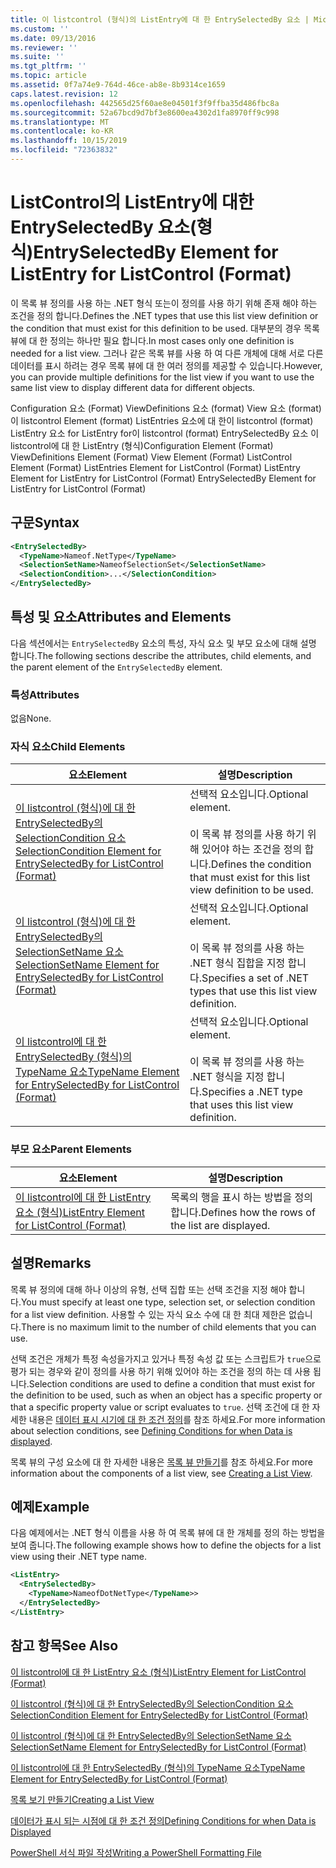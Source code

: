 ```yaml
---
title: 이 listcontrol (형식)의 ListEntry에 대 한 EntrySelectedBy 요소 | Microsoft Docs
ms.custom: ''
ms.date: 09/13/2016
ms.reviewer: ''
ms.suite: ''
ms.tgt_pltfrm: ''
ms.topic: article
ms.assetid: 0f7a74e9-764d-46ce-ab8e-8b9314ce1659
caps.latest.revision: 12
ms.openlocfilehash: 442565d25f60ae8e04501f3f9ffba35d486fbc8a
ms.sourcegitcommit: 52a67bcd9d7bf3e8600ea4302d1fa8970ff9c998
ms.translationtype: MT
ms.contentlocale: ko-KR
ms.lasthandoff: 10/15/2019
ms.locfileid: "72363832"
---
```

# <a name="entryselectedby-element-for-listentry-for-listcontrol-format"></a><span data-ttu-id="2fae3-102">ListControl의 ListEntry에 대한 EntrySelectedBy 요소(형식)</span><span class="sxs-lookup"><span data-stu-id="2fae3-102">EntrySelectedBy Element for ListEntry for ListControl (Format)</span></span>

<span data-ttu-id="2fae3-103">이 목록 뷰 정의를 사용 하는 .NET 형식 또는이 정의를 사용 하기 위해 존재 해야 하는 조건을 정의 합니다.</span><span class="sxs-lookup"><span data-stu-id="2fae3-103">Defines the .NET types that use this list view definition or the condition that must exist for this definition to be used.</span></span> <span data-ttu-id="2fae3-104">대부분의 경우 목록 뷰에 대 한 정의는 하나만 필요 합니다.</span><span class="sxs-lookup"><span data-stu-id="2fae3-104">In most cases only one definition is needed for a list view.</span></span> <span data-ttu-id="2fae3-105">그러나 같은 목록 뷰를 사용 하 여 다른 개체에 대해 서로 다른 데이터를 표시 하려는 경우 목록 뷰에 대 한 여러 정의를 제공할 수 있습니다.</span><span class="sxs-lookup"><span data-stu-id="2fae3-105">However, you can provide multiple definitions for the list view if you want to use the same list view to display different data for different objects.</span></span>

<span data-ttu-id="2fae3-106">Configuration 요소 (Format) ViewDefinitions 요소 (format) View 요소 (format)이 listcontrol Element (format) ListEntries 요소에 대 한이 listcontrol (format) ListEntry 요소 for ListEntry for이 listcontrol (format) EntrySelectedBy 요소 이 listcontrol에 대 한 ListEntry (형식)</span><span class="sxs-lookup"><span data-stu-id="2fae3-106">Configuration Element (Format) ViewDefinitions Element (Format) View Element (Format) ListControl Element (Format) ListEntries Element for ListControl (Format) ListEntry Element for ListEntry for ListControl (Format) EntrySelectedBy Element for ListEntry for ListControl (Format)</span></span>

## <a name="syntax"></a><span data-ttu-id="2fae3-107">구문</span><span class="sxs-lookup"><span data-stu-id="2fae3-107">Syntax</span></span>

```xml
<EntrySelectedBy>
  <TypeName>Nameof.NetType</TypeName>
  <SelectionSetName>NameofSelectionSet</SelectionSetName>
  <SelectionCondition>...</SelectionCondition>
</EntrySelectedBy>
```

## <a name="attributes-and-elements"></a><span data-ttu-id="2fae3-108">특성 및 요소</span><span class="sxs-lookup"><span data-stu-id="2fae3-108">Attributes and Elements</span></span>

<span data-ttu-id="2fae3-109">다음 섹션에서는 `EntrySelectedBy` 요소의 특성, 자식 요소 및 부모 요소에 대해 설명 합니다.</span><span class="sxs-lookup"><span data-stu-id="2fae3-109">The following sections describe the attributes, child elements, and the parent element of the `EntrySelectedBy` element.</span></span>

### <a name="attributes"></a><span data-ttu-id="2fae3-110">특성</span><span class="sxs-lookup"><span data-stu-id="2fae3-110">Attributes</span></span>

<span data-ttu-id="2fae3-111">없음</span><span class="sxs-lookup"><span data-stu-id="2fae3-111">None.</span></span>

### <a name="child-elements"></a><span data-ttu-id="2fae3-112">자식 요소</span><span class="sxs-lookup"><span data-stu-id="2fae3-112">Child Elements</span></span>

|<span data-ttu-id="2fae3-113">요소</span><span class="sxs-lookup"><span data-stu-id="2fae3-113">Element</span></span>|<span data-ttu-id="2fae3-114">설명</span><span class="sxs-lookup"><span data-stu-id="2fae3-114">Description</span></span>|
|-------------|-----------------|
|[<span data-ttu-id="2fae3-115">이 listcontrol (형식)에 대 한 EntrySelectedBy의 SelectionCondition 요소</span><span class="sxs-lookup"><span data-stu-id="2fae3-115">SelectionCondition Element for EntrySelectedBy for ListControl  (Format)</span></span>](./selectioncondition-element-for-entryselectedby-for-listcontrol-format.md)|<span data-ttu-id="2fae3-116">선택적 요소입니다.</span><span class="sxs-lookup"><span data-stu-id="2fae3-116">Optional element.</span></span><br /><br /> <span data-ttu-id="2fae3-117">이 목록 뷰 정의를 사용 하기 위해 있어야 하는 조건을 정의 합니다.</span><span class="sxs-lookup"><span data-stu-id="2fae3-117">Defines the condition that must exist for this list view definition to be used.</span></span>|
|[<span data-ttu-id="2fae3-118">이 listcontrol (형식)에 대 한 EntrySelectedBy의 SelectionSetName 요소</span><span class="sxs-lookup"><span data-stu-id="2fae3-118">SelectionSetName Element for EntrySelectedBy for ListControl (Format)</span></span>](./selectionsetname-element-for-entryselectedby-for-listcontrol-format.md)|<span data-ttu-id="2fae3-119">선택적 요소입니다.</span><span class="sxs-lookup"><span data-stu-id="2fae3-119">Optional element.</span></span><br /><br /> <span data-ttu-id="2fae3-120">이 목록 뷰 정의를 사용 하는 .NET 형식 집합을 지정 합니다.</span><span class="sxs-lookup"><span data-stu-id="2fae3-120">Specifies a set of .NET types that use this list view definition.</span></span>|
|[<span data-ttu-id="2fae3-121">이 listcontrol에 대 한 EntrySelectedBy (형식)의 TypeName 요소</span><span class="sxs-lookup"><span data-stu-id="2fae3-121">TypeName Element for EntrySelectedBy for ListControl (Format)</span></span>](./typename-element-for-entryselectedby-for-listcontrol-format.md)|<span data-ttu-id="2fae3-122">선택적 요소입니다.</span><span class="sxs-lookup"><span data-stu-id="2fae3-122">Optional element.</span></span><br /><br /> <span data-ttu-id="2fae3-123">이 목록 뷰 정의를 사용 하는 .NET 형식을 지정 합니다.</span><span class="sxs-lookup"><span data-stu-id="2fae3-123">Specifies a .NET type that uses this list view definition.</span></span>|

### <a name="parent-elements"></a><span data-ttu-id="2fae3-124">부모 요소</span><span class="sxs-lookup"><span data-stu-id="2fae3-124">Parent Elements</span></span>

|<span data-ttu-id="2fae3-125">요소</span><span class="sxs-lookup"><span data-stu-id="2fae3-125">Element</span></span>|<span data-ttu-id="2fae3-126">설명</span><span class="sxs-lookup"><span data-stu-id="2fae3-126">Description</span></span>|
|-------------|-----------------|
|[<span data-ttu-id="2fae3-127">이 listcontrol에 대 한 ListEntry 요소 (형식)</span><span class="sxs-lookup"><span data-stu-id="2fae3-127">ListEntry Element for ListControl (Format)</span></span>](./listentry-element-for-listcontrol-format.md)|<span data-ttu-id="2fae3-128">목록의 행을 표시 하는 방법을 정의 합니다.</span><span class="sxs-lookup"><span data-stu-id="2fae3-128">Defines how the rows of the list are displayed.</span></span>|

## <a name="remarks"></a><span data-ttu-id="2fae3-129">설명</span><span class="sxs-lookup"><span data-stu-id="2fae3-129">Remarks</span></span>

<span data-ttu-id="2fae3-130">목록 뷰 정의에 대해 하나 이상의 유형, 선택 집합 또는 선택 조건을 지정 해야 합니다.</span><span class="sxs-lookup"><span data-stu-id="2fae3-130">You must specify at least one type, selection set, or selection condition for a list view definition.</span></span> <span data-ttu-id="2fae3-131">사용할 수 있는 자식 요소 수에 대 한 최대 제한은 없습니다.</span><span class="sxs-lookup"><span data-stu-id="2fae3-131">There is no maximum limit to the number of child elements that you can use.</span></span>

<span data-ttu-id="2fae3-132">선택 조건은 개체가 특정 속성을가지고 있거나 특정 속성 값 또는 스크립트가 `true`으로 평가 되는 경우와 같이 정의를 사용 하기 위해 있어야 하는 조건을 정의 하는 데 사용 됩니다.</span><span class="sxs-lookup"><span data-stu-id="2fae3-132">Selection conditions are used to define a condition that must exist for the definition to be used, such as when an object has a specific property or that a specific property value or script evaluates to `true`.</span></span> <span data-ttu-id="2fae3-133">선택 조건에 대 한 자세한 내용은 [데이터 표시 시기에 대 한 조건 정의](./defining-conditions-for-displaying-data.md)를 참조 하세요.</span><span class="sxs-lookup"><span data-stu-id="2fae3-133">For more information about selection conditions, see [Defining Conditions for when Data is displayed](./defining-conditions-for-displaying-data.md).</span></span>

<span data-ttu-id="2fae3-134">목록 뷰의 구성 요소에 대 한 자세한 내용은 [목록 뷰 만들기](./creating-a-list-view.md)를 참조 하세요.</span><span class="sxs-lookup"><span data-stu-id="2fae3-134">For more information about the components of a list view, see [Creating a List View](./creating-a-list-view.md).</span></span>

## <a name="example"></a><span data-ttu-id="2fae3-135">예제</span><span class="sxs-lookup"><span data-stu-id="2fae3-135">Example</span></span>

<span data-ttu-id="2fae3-136">다음 예제에서는 .NET 형식 이름을 사용 하 여 목록 뷰에 대 한 개체를 정의 하는 방법을 보여 줍니다.</span><span class="sxs-lookup"><span data-stu-id="2fae3-136">The following example shows how to define the objects for a list view using their .NET type name.</span></span>

```xml
<ListEntry>
  <EntrySelectedBy>
    <TypeName>NameofDotNetType</TypeName>>
  </EntrySelectedBy>
</ListEntry>
```

## <a name="see-also"></a><span data-ttu-id="2fae3-137">참고 항목</span><span class="sxs-lookup"><span data-stu-id="2fae3-137">See Also</span></span>

[<span data-ttu-id="2fae3-138">이 listcontrol에 대 한 ListEntry 요소 (형식)</span><span class="sxs-lookup"><span data-stu-id="2fae3-138">ListEntry Element for ListControl (Format)</span></span>](./listentry-element-for-listcontrol-format.md)

[<span data-ttu-id="2fae3-139">이 listcontrol (형식)에 대 한 EntrySelectedBy의 SelectionCondition 요소</span><span class="sxs-lookup"><span data-stu-id="2fae3-139">SelectionCondition Element for EntrySelectedBy for ListControl (Format)</span></span>](./selectioncondition-element-for-entryselectedby-for-listcontrol-format.md)

[<span data-ttu-id="2fae3-140">이 listcontrol (형식)에 대 한 EntrySelectedBy의 SelectionSetName 요소</span><span class="sxs-lookup"><span data-stu-id="2fae3-140">SelectionSetName Element for EntrySelectedBy for ListControl (Format)</span></span>](./selectionsetname-element-for-entryselectedby-for-listcontrol-format.md)

[<span data-ttu-id="2fae3-141">이 listcontrol에 대 한 EntrySelectedBy (형식)의 TypeName 요소</span><span class="sxs-lookup"><span data-stu-id="2fae3-141">TypeName Element for EntrySelectedBy for ListControl (Format)</span></span>](./typename-element-for-entryselectedby-for-listcontrol-format.md)

[<span data-ttu-id="2fae3-142">목록 보기 만들기</span><span class="sxs-lookup"><span data-stu-id="2fae3-142">Creating a List View</span></span>](./creating-a-list-view.md)

[<span data-ttu-id="2fae3-143">데이터가 표시 되는 시점에 대 한 조건 정의</span><span class="sxs-lookup"><span data-stu-id="2fae3-143">Defining Conditions for when Data is Displayed</span></span>](./defining-conditions-for-displaying-data.md)

[<span data-ttu-id="2fae3-144">PowerShell 서식 파일 작성</span><span class="sxs-lookup"><span data-stu-id="2fae3-144">Writing a PowerShell Formatting File</span></span>](./writing-a-powershell-formatting-file.md)
